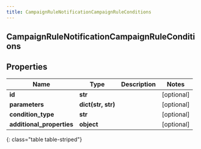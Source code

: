 ```yaml
---
title: CampaignRuleNotificationCampaignRuleConditions
---
```

## CampaignRuleNotificationCampaignRuleConditions

## Properties

|Name | Type | Description | Notes|
|------------ | ------------- | ------------- | -------------|
| **id** | **str** |  | [optional] |
| **parameters** | **dict(str, str)** |  | [optional] |
| **condition_type** | **str** |  | [optional] |
| **additional_properties** | **object** |  | [optional] |
{: class="table table-striped"}


